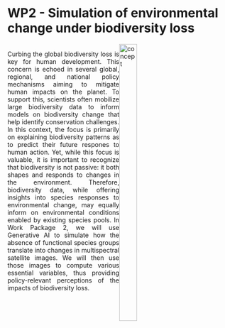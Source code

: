 # WP2 - Simulation of environmental change under biodiversity loss 

 <div style="width: 100%; overflow: hidden;">
     <div style="width: 50%; float: left;"> 
       <p align="justify">
        Curbing the global biodiversity loss is key for human development. This concern is echoed in several global, regional, and national policy mechanisms aiming to mitigate human impacts on the planet. To support this, scientists often mobilize large biodiversity data to inform models on biodiversity change that help   identify conservation challenges. In this context, the focus is primarily on explaining biodiversity patterns as to predict their future respones to human action. Yet, while this focus is valuable, it is important to recognize that biodiversity is not passive: it both shapes and responds to changes in the environment. Therefore, biodiversity data, while offering insights into species responses to environmental change, may equally inform on environmental conditions enabled by existing species pools. In Work Package 2, we will use Generative AI to simulate how the absence of functional species groups translate into changes in multispectral satellite images. We will then use those images to compute various essential variables, thus providing policy-relevant perceptions of the impacts of biodiversity loss.
       </p>
     </div>
   <div style="margin-left: 50%;">
     <img src="../images/leading_figure.png" alt="concept" style="width: 40%;" />
   </div>
</div>





